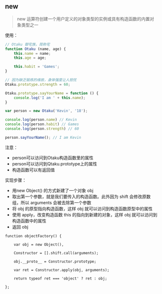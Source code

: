 ## new

> new 运算符创建一个用户定义的对象类型的实例或具有构造函数的内置对象类型之一

使用：

```javascript
// Otaku 御宅族，简称宅
function Otaku (name, age) {
    this.name = name;
    this.age = age;

    this.habit = 'Games';
}

// 因为缺乏锻炼的缘故，身体强度让人担忧
Otaku.prototype.strength = 60;

Otaku.prototype.sayYourName = function () {
    console.log('I am ' + this.name);
}

var person = new Otaku('Kevin', '18');

console.log(person.name) // Kevin
console.log(person.habit) // Games
console.log(person.strength) // 60

person.sayYourName(); // I am Kevin
```

注意：

* person可以访问到Otaku构造函数里的属性
* person可以访问到Qtaku.prototype上的属性
* 构造函数可以有返回值

实现步骤：

* 用new Object() 的方式新建了一个对象 obj
* 取出第一个参数，就是我们要传入的构造函数。此外因为 shift 会修改原数组，所以 arguments 会被去除第一个参数
* 将 obj 的原型指向构造函数，这样 obj 就可以访问到构造函数原型中的属性
* 使用 apply，改变构造函数 this 的指向到新建的对象，这样 obj 就可以访问到构造函数中的属性
* 返回 obj

```
function objectFactory() {

    var obj = new Object(),

    Constructor = [].shift.call(arguments);

    obj.__proto__ = Constructor.prototype;

    var ret = Constructor.apply(obj, arguments);

    return typeof ret === 'object' ? ret : obj;

};
```

